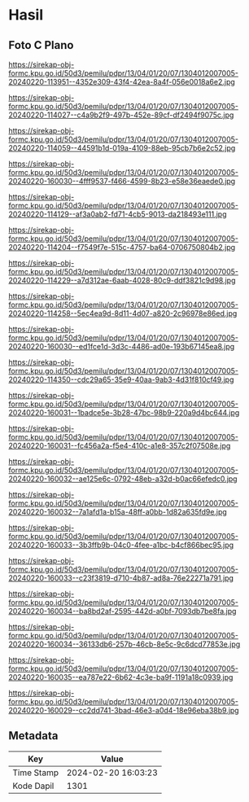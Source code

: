 # Hasil

## Foto C Plano

https://sirekap-obj-formc.kpu.go.id/50d3/pemilu/pdpr/13/04/01/20/07/1304012007005-20240220-113951--4352e309-43f4-42ea-8a4f-056e0018a6e2.jpg

https://sirekap-obj-formc.kpu.go.id/50d3/pemilu/pdpr/13/04/01/20/07/1304012007005-20240220-114027--c4a9b2f9-497b-452e-89cf-df2494f9075c.jpg

https://sirekap-obj-formc.kpu.go.id/50d3/pemilu/pdpr/13/04/01/20/07/1304012007005-20240220-114059--44591b1d-019a-4109-88eb-95cb7b6e2c52.jpg

https://sirekap-obj-formc.kpu.go.id/50d3/pemilu/pdpr/13/04/01/20/07/1304012007005-20240220-160030--4fff9537-f466-4599-8b23-e58e36eaede0.jpg

https://sirekap-obj-formc.kpu.go.id/50d3/pemilu/pdpr/13/04/01/20/07/1304012007005-20240220-114129--af3a0ab2-fd71-4cb5-9013-da218493e111.jpg

https://sirekap-obj-formc.kpu.go.id/50d3/pemilu/pdpr/13/04/01/20/07/1304012007005-20240220-114204--f7549f7e-515c-4757-ba64-0706750804b2.jpg

https://sirekap-obj-formc.kpu.go.id/50d3/pemilu/pdpr/13/04/01/20/07/1304012007005-20240220-114229--a7d312ae-6aab-4028-80c9-ddf3821c9d98.jpg

https://sirekap-obj-formc.kpu.go.id/50d3/pemilu/pdpr/13/04/01/20/07/1304012007005-20240220-114258--5ec4ea9d-8d11-4d07-a820-2c96978e86ed.jpg

https://sirekap-obj-formc.kpu.go.id/50d3/pemilu/pdpr/13/04/01/20/07/1304012007005-20240220-160030--ed1fce1d-3d3c-4486-ad0e-193b67145ea8.jpg

https://sirekap-obj-formc.kpu.go.id/50d3/pemilu/pdpr/13/04/01/20/07/1304012007005-20240220-114350--cdc29a65-35e9-40aa-9ab3-4d31f810cf49.jpg

https://sirekap-obj-formc.kpu.go.id/50d3/pemilu/pdpr/13/04/01/20/07/1304012007005-20240220-160031--1badce5e-3b28-47bc-98b9-220a9d4bc644.jpg

https://sirekap-obj-formc.kpu.go.id/50d3/pemilu/pdpr/13/04/01/20/07/1304012007005-20240220-160031--fc456a2a-f5e4-410c-a1e8-357c2f07508e.jpg

https://sirekap-obj-formc.kpu.go.id/50d3/pemilu/pdpr/13/04/01/20/07/1304012007005-20240220-160032--ae125e6c-0792-48eb-a32d-b0ac66efedc0.jpg

https://sirekap-obj-formc.kpu.go.id/50d3/pemilu/pdpr/13/04/01/20/07/1304012007005-20240220-160032--7a1afd1a-b15a-48ff-a0bb-1d82a635fd9e.jpg

https://sirekap-obj-formc.kpu.go.id/50d3/pemilu/pdpr/13/04/01/20/07/1304012007005-20240220-160033--3b3ffb9b-04c0-4fee-a1bc-b4cf866bec95.jpg

https://sirekap-obj-formc.kpu.go.id/50d3/pemilu/pdpr/13/04/01/20/07/1304012007005-20240220-160033--c23f3819-d710-4b87-ad8a-76e22271a791.jpg

https://sirekap-obj-formc.kpu.go.id/50d3/pemilu/pdpr/13/04/01/20/07/1304012007005-20240220-160034--ba8bd2af-2595-442d-a0bf-7093db7be8fa.jpg

https://sirekap-obj-formc.kpu.go.id/50d3/pemilu/pdpr/13/04/01/20/07/1304012007005-20240220-160034--36133db6-257b-46cb-8e5c-9c6dcd77853e.jpg

https://sirekap-obj-formc.kpu.go.id/50d3/pemilu/pdpr/13/04/01/20/07/1304012007005-20240220-160035--ea787e22-6b62-4c3e-ba9f-1191a18c0939.jpg

https://sirekap-obj-formc.kpu.go.id/50d3/pemilu/pdpr/13/04/01/20/07/1304012007005-20240220-160029--cc2dd741-3bad-46e3-a0d4-18e96eba38b9.jpg


## Metadata

| Key        | Value               |
| ---------- | ------------------- |
| Time Stamp | 2024-02-20 16:03:23 |
| Kode Dapil | 1301                |




